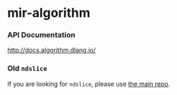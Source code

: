 # mir-algorithm

### API Documentation

http://docs.algorithm.dlang.io/

### Old `ndslice`
If you are looking for `ndslice`, please use [the main repo](https://github.com/libmir/mir).
